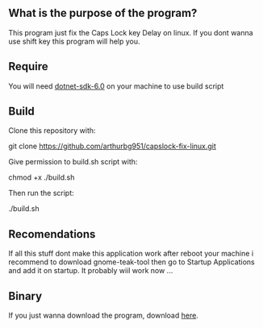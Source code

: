 ## What is the purpose of the program?

This program just fix the Caps Lock key Delay on linux.
If you dont wanna use shift key this program will help you.

## Require

You will need <a href="https://dotnet.microsoft.com/en-us/download">dotnet-sdk-6.0</a> on your machine to use build script

## Build

Clone this repository with:

git clone https://github.com/arthurbg951/capslock-fix-linux.git

Give permission to build.sh script with:

chmod +x ./build.sh

Then run the script:

./build.sh

<!-- Give permission to install.sh script with if you wanna install the programm in your machine and add it to startup: 

chmod +x ./install.sh -->

## Recomendations

If all this stuff dont make this application work after reboot your machine i recommend to download gnome-teak-tool then go to Startup Applications and add it on startup. It probably wiil work now ...

## Binary

If you just wanna download the program, download <a href="https://github.com/arthurbg951/capslock-fix-linux/blob/main/caps-fix-beta-v1.0.6.zip">here</a>.